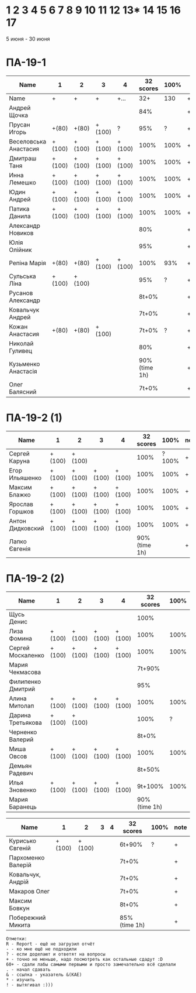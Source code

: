 # 1 2 3 4 5 6 7 8 9 10 11 12 13* 14 15 16 17

5 июня - 30 июня


<!---
	素晴らしい
	優れた
	
	Great job ^-^
	Good job ^-^
	Well done!
	Excellent!
	Impressive *-*
	Magnificent!
	Great !!!
	Marvelous!!!
	Fantastic!!!
	Wonderful!!!
	Wondrous!!!
	AWESOME!!!
	Unbelievable!!!
	Craftable Minecraftable
	Brilliant!!!
	
	Thanks for your persistence and curiosity (=
	
	90 A
	82 B
	75 C
	64 D
	60 E
	
	
	
	О, ещё такой вопрос, тут Василий Евгеньевич мне вчера написал:

"пособие утвердили на ученом совете факультета и его уже можно отправлять в репозиторий ДНУ."

Попросил у Вас узнать, как как направить пособие в репозиторий
-->



# ПА-19-1
| Name                  | 1      | 2      | 3      | 4      | 32 scores    | __100%__ | note      |
| --------------------- | ------ | ------ | ------ | ------ | ------------ | -------- | --------- |
| Name                  | +      | +      | +      | +...   | 32+          | 130      | +++++++++ |
| Андрей Щочка          |        |        |        |        | 84%          |          | +         |	cpp - Crash Bandicoot
| Прусан Игорь          | +(80)  | +(80)  | +(100) | ?      | 95%          | ?	      | +         |	(90) java - Riki Martin
| Веселовська Анастасия | +(100) | +(100) | +(100) | +(100) | 100%         | 100%     | +         |
| Дмитраш Таня          | +(100) | +(100) | +(100) | +(100) | 100%         | 100%     | ++        |	grost_player+++			EnigmaMaster (ArchThree)
| Инна Лемешко          | +(100) | +(100) | +(100) | +(100) | 100%         | 100%     | +         | LIS - Multi
| Юдин Андрей           | +(100) | +(100) | +(100) | +(100) | 100%         | 100%     | ++        | 								LinuxMaster  (2B) X_4ndry - Multi - while (glfwGetKey(Win1->getGLFWHandle(), GLFW_KEY_ESCAPE) != GLFW_PRESS && glfwGetKey(Win2->getGLFWHandle(), GLFW_KEY_ESCAPE) != GLFW_PRESS && glfwGetKey(window, GLFW_KEY_ESCAPE) != GLFW_PRESS && glfwWindowShouldClose(Win1->getGLFWHandle()) == 0)
| Патика Данила         | +(100) | +(100) | +(100) | +(100) | 100%         | 100%     | ++        |	LoneSamurai				EnigmaMaster (Sequence3)	EBO + Texures + Sampling + Blur
| Александр Новиков     |        |        |        |        | 80%          |          | ++        | 0_- - ^-^
| Юлія Олійник          |        |        |        |        | 95%          |          | +         | Python
| Репіна Марія          | +(80)  | +(80)  | +(100) | +(100) | 100%         | 93%      | +         |
| Сульська Ліна         | +(100) | +(100) |        |        | 95%          | ?        | +++++     | Was russ server bug :) Херсон - DownLoad Report _Володимирівна_?
| Русанов Александр     |        |        |        |        | 8t+0%        |          | +         |
| Ковальчук Андрей      |        |        |        |        | 7t+0%        |          | +         | ST
| Кожан Анастасия       | +(80)  | +(80)  | +(100) |        | 7t+0%        | ? 		  | +         |(75%)
| Николай Гуливец       |        |        |        |        | 80%          |          | +         |
| Кузьменко Анастасія   |        |        |        |        | 90%(time 1h) |          | +         |
| Олег Балясний         |        |        |        |        | 7t+0%        |          | ++        | +++ Invalid partition table ?

  

# ПА-19-2 (1) 
| Name             | 1      | 2      | 3      | 4      | 32 scores    | __100%__ | note |
| ---------------- | ------ | ------ | ------ | ------ | ------------ | -------- | ---- |
| Сергей Каруна    | +(100) | +(100) |        |        | 100%         | ?100%    | +    | - GRAY					EnigmaMaster+	(Umbrella)
| Егор Ильяшенко   | +(100) | +(100) | +(100) | +(100) | 100%         | 100%     | +    | - git vitall				EnigmaMaster-	(Bulb)
| Максим Блажко    | +(100) | +(100) | +(100) | +(100) | 100%         | 100%     | +    | MOB						EnigmaMaster-	(SquareOfCircle)
| Ярослав Горшков  | +(100) | +(100) | +(100) | +(100) | 100%         | 100%     | +    |							EnigmaMaster+++ (Hex)
| Антон Дидковский | +(100) | +(100) | +(100) | +(100) | 100%         | 100%     | +    | - grost_player - Ta
| Лапко Євгенія    |        |        |        |        | 90%(time 1h) |          | +    |

# ПА-19-2 (2)
| Name              | 1      | 2      | 3      | 4      | 32 scores    | __100%__ | note |
| ----------------- | ------ | ------ | ------ | ------ | ------------ | -------- | ---- |
| Щусь Денис        |        |        |        |        | 100%         |          | +    |
| Лиза Фомина       | +(100) | +(100) | +(100) | +(100) | 100%         | 100%     | +    |	MsGoatFom			EnigmaMaster+++ (ArchThousand) OS/2 - Virtual Mem - Swap - Глубина Папки - СФ - Пингвин Генту может достигать под водой скорости 30 — 35 км/ч и нырять на глубину 100 − 200 метров - LTS
| Сергей Москаленко | +(100) | +(100) | +(100) | +(100) | 100%         | 100%     | +    |						EnigmaMaster+++ (Umbrella)
| Мария Чекмасова   |        |        |        |        | 7t+90%       |          | +    |
| Филипенко Дмитрий |        |        |        |        | 95%          |          | +    |
| Алина Митолап     | +(100) | +(100) | +(100) | +(100) | 100%         | 100%     | +    |	MITOLAPKA			EnigmaMaster	(2B!!!)
| Дарина Третьякова | +(100) | +(100) |        |        | 100%         | ?		  | +    | (100%) 	OwlWise				EnigmaMaster	(Sequence4)
| Черненко Валерий  |        |        |        |        | 8t+0%        |          | +    |
| Миша Овсов        | +(100) | +(100) | +(100) | +(100) | 100%         | 100%     | +    |						EnigmaMaster+++	(2B)
| Демьян Радевич    |        |        |        |        | 8t+50%       |          | +    |
| Илья Зновенко     | +(100) | +(100) | +(100) | +(100) | 9t+100%      | 100%     | +    |
| Мария Баранець    |        |        |        |        | 90%(time 1h) |          | +    |

| Name               | 1      | 2      | 3   | 4   | 32 scores    | __100%__ | note |
| ------------------ | ------ | ------ | --- | --- | ------------ | -------- | ---- |
| Курисько Євгеній   | +(100) | +(100) |     |     | 6t+90%       |  ?		 | +    | (80+) 
| Пархоменко Валерій |        |        |     |     | 7t+0%        |          | +    |
| Ковальчук, Андрій  |        |        |     |     | 7t+0%        |          | +    |
| Макаров Олег       |        |        |     |     | 7t+0%        |          | +    |
| Максим Бовкун      |        |        |     |     | 8t+0%        |          | +    |
| Побережний Микита  |        |        |     |     | 85%(time 1h) |          | +    |
```
Отметки:
R - Report - ещё не загрузил отчёт
- - ко мне ещё не подходили
? - если доделают и ответят на вопросы 
+ - точно не меньше, надо посмотреть как остальные сдадут :D  
60+ - сдали лабы самыми первыми и просто замечательно всё сделали
. - начал сдавать
& - ссылка - указатель &(KAE)
* - изучить
! - вытягивал :)))
```
<!---
Notes:
char buffer[7 * 1024 * 1024] = {};

if( rand() ) {
       char buffer[7 * 1024 * 1024] = {};
       printf( "%s", buffer );
    } else {
       char buffer[6 * 1024 * 1024] = {};
       printf( "%s", buffer );
    }
-->




